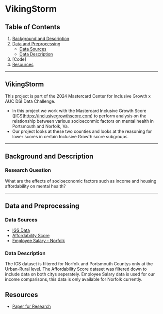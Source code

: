 # VikingStorm

## Table of Contents
1. [Background and Description](#background-and-description)
2. [Data and Preprocessing](#data-and-preprocessing)
    - [Data Sources](#data-sources)
    - [Data Description](#data-description)
3. [Code]
4. [Resources](#resources)

---

## VikingStorm
This project is part of the 2024 Mastercard Center for Inclusive Growth x AUC DSI Data Challenge.
  - In this project we work with the Mastercard Inclusive Growth Score ([IGS]https://inclusivegrowthscore.com) to perform analysis on the relationship between various socioeconmic factors on mental health in Portsmouth and Norfolk, Va.
  - Our project looks at these two counties and looks at the reasoning for lower scores in certain Inclusive Growth score subgroups.
---

## Background and Description

### Research Question 
What are the effects of socioeconomic factors such as income and housing affordability on mental health?

---

## Data and Preprocessing

### Data Sources
- [IGS Data](https://inclusivegrowthscore.com/)
- [Affordability Score](https://hudgis-hud.opendata.arcgis.com/datasets/HUD::location-affordability-index-v-2-0/about)
- [Employee Salary - Norfolk](https://data.norfolk.gov/Government/Employee-Salaries/4fsk-z8s8/data)

### Data Description
The IGS dataset is filtered for Norfolk and Portsmouth Countys only at the Urban-Rural level.
The Affordability Score dataset was filtered down to include data on both citys seperately.
Employee Salary data is used for our income comparisons, this data is only available for Norfolk currently.

## Resources
- [Paper for Research](https://archive.cdc.gov/#/details?url=https://www.cdc.gov/hrqol/pdfs/mhd.pdf )
